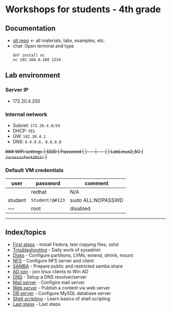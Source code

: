 # Workshops for students - 4th grade

## Documentation
* [git repo](https://github.com/OndraLipo/students-workshops/tree/master/praxe-v-TE/praxe_4_rocnik) <- all materials, labs, examples, etc.
* chat: Open terminal and type
    ```
    dnf install nc
    nc 192.168.0.160 1234
    ```

## Lab environment
### Server IP
- 172.20.4.250

### Internal network
- Subnet: `172.20.4.0/24`
- DHCP: `YES`
- GW: `192.20.4.1`
- DNS: `9.9.9.9, 8.8.8.8`

~~### WIFI settings~~
~~| SSID | Password |~~
~~| --- | --- |~~
~~| LabLinux2_5G | `JurassicPark2021!` |~~

### Default VM credentials
| user | password | comment |
| --- | --- | --- |
| <last name> | redhat | N/A|
| student | `Student!@#123` | sudo ALL:NOPASSWD |
~~| root | disabled | ssh login disabled |~~

---

## Index/topics
* [First steps](first-steps.md) - Install Fedora, test copying files, sshd 
* [Troubleshooting](troubleshooting.md) - Daily work of sysadmin
* [Disks](disks.md) - Configure partitions, LVMs, extend, shrink, mount
* [NFS](nfs.md) - Configure NFS server and client
* [SAMBA](samba.md) - Prepare public and restricted samba share
* [AD join](ad-join.md) - join linux clients to Win AD
* [DNS](dns.md) - Setup a DNS resolver/server
* [Mail server](postfix.md) - Configire mail server
* [Web server](apache.md) - Publish a content via web server
* [DB server](mysql.md) - Configure MySQL database server
* [Shell scripting](shell-scripting.md) - Learn basics of shell scripting
* [Last steps](last-steps.md) - Last steps


